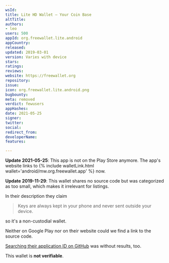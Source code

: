 ```yaml
---
wsId: 
title: Lite HD Wallet – Your Coin Base
altTitle: 
authors:
- leo
users: 500
appId: org.freewallet.lite.android
appCountry: 
released: 
updated: 2019-03-01
version: Varies with device
stars: 
ratings: 
reviews: 
website: https://freewallet.org
repository: 
issue: 
icon: org.freewallet.lite.android.png
bugbounty: 
meta: removed
verdict: fewusers
appHashes: 
date: 2021-05-25
signer: 
twitter: 
social: 
redirect_from: 
developerName: 
features: 

---
```


**Update 2021-05-25**: This app is not on the Play Store anymore. The app's
website links to {% include walletLink.html wallet='android/mw.org.freewallet.app' %} now.

**Update 2019-11-29**: This wallet shares no source code but was categorized as
too small, which makes it irrelevant for listings.

In their description they claim

> Keys are always kept in your phone and never sent outside your device.

so it's a non-custodial wallet.

Neither on Google Play nor on their website could we find a link to the source
code.

[Searching their application ID on GitHub](https://github.com/search?q="org.freewallet.lite.android")
was without results, too.

This wallet is **not verifiable**.
